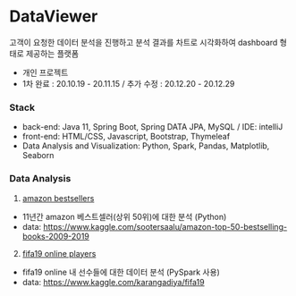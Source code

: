 # DataViewer
고객이 요청한 데이터 분석을 진행하고 분석 결과를 차트로 시각화하여 dashboard 형태로 제공하는 플랫폼
- 개인 프로젝트
- 1차 완료 : 20.10.19 - 20.11.15  / 추가 수정 : 20.12.20 - 20.12.29


### Stack
- back-end: Java 11, Spring Boot, Spring DATA JPA, MySQL / IDE: intelliJ
- front-end: HTML/CSS, Javascript, Bootstrap, Thymeleaf
- Data Analysis and Visualization: Python, Spark, Pandas, Matplotlib, Seaborn


### Data Analysis
1. [amazon bestsellers](https://github.com/samuelkim7/dataviewer/blob/master/data_analysis/amazon_bestsellers.ipynb)
  - 11년간 amazon 베스트셀러(상위 50위)에 대한 분석 (Python)
  - data: https://www.kaggle.com/sootersaalu/amazon-top-50-bestselling-books-2009-2019

2. [fifa19 online players](https://github.com/samuelkim7/dataviewer/blob/master/data_analysis/fifa19_analysis.ipynb)
- fifa19 online 내 선수들에 대한 데이터 분석 (PySpark 사용)
- data: https://www.kaggle.com/karangadiya/fifa19
